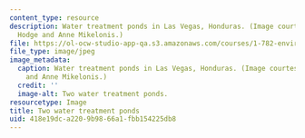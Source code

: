 ```yaml
---
content_type: resource
description: Water treatment ponds in Las Vegas, Honduras. (Image courtesy of Matt
  Hodge and Anne Mikelonis.)
file: https://ol-ocw-studio-app-qa.s3.amazonaws.com/courses/1-782-environmental-engineering-masters-of-engineering-project-fall-2007-spring-2008/418e19dca2209b9866a1fbb154225db8_1-782f07.jpg
file_type: image/jpeg
image_metadata:
  caption: Water treatment ponds in Las Vegas, Honduras. (Image courtesy of Matt Hodge
    and Anne Mikelonis.)
  credit: ''
  image-alt: Two water treatment ponds.
resourcetype: Image
title: Two water treatment ponds
uid: 418e19dc-a220-9b98-66a1-fbb154225db8
---
```

